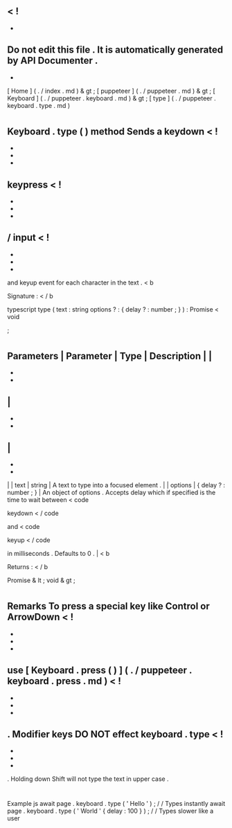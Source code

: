 <
!
-
-
Do
not
edit
this
file
.
It
is
automatically
generated
by
API
Documenter
.
-
-
>
[
Home
]
(
.
/
index
.
md
)
&
gt
;
[
puppeteer
]
(
.
/
puppeteer
.
md
)
&
gt
;
[
Keyboard
]
(
.
/
puppeteer
.
keyboard
.
md
)
&
gt
;
[
type
]
(
.
/
puppeteer
.
keyboard
.
type
.
md
)
#
#
Keyboard
.
type
(
)
method
Sends
a
keydown
<
!
-
-
-
-
>
keypress
<
!
-
-
-
-
>
/
input
<
!
-
-
-
-
>
and
keyup
event
for
each
character
in
the
text
.
<
b
>
Signature
:
<
/
b
>
typescript
type
(
text
:
string
options
?
:
{
delay
?
:
number
;
}
)
:
Promise
<
void
>
;
#
#
Parameters
|
Parameter
|
Type
|
Description
|
|
-
-
-
|
-
-
-
|
-
-
-
|
|
text
|
string
|
A
text
to
type
into
a
focused
element
.
|
|
options
|
{
delay
?
:
number
;
}
|
An
object
of
options
.
Accepts
delay
which
if
specified
is
the
time
to
wait
between
<
code
>
keydown
<
/
code
>
and
<
code
>
keyup
<
/
code
>
in
milliseconds
.
Defaults
to
0
.
|
<
b
>
Returns
:
<
/
b
>
Promise
&
lt
;
void
&
gt
;
#
#
Remarks
To
press
a
special
key
like
Control
or
ArrowDown
<
!
-
-
-
-
>
use
[
Keyboard
.
press
(
)
]
(
.
/
puppeteer
.
keyboard
.
press
.
md
)
<
!
-
-
-
-
>
.
Modifier
keys
DO
NOT
effect
keyboard
.
type
<
!
-
-
-
-
>
.
Holding
down
Shift
will
not
type
the
text
in
upper
case
.
#
#
Example
js
await
page
.
keyboard
.
type
(
'
Hello
'
)
;
/
/
Types
instantly
await
page
.
keyboard
.
type
(
'
World
'
{
delay
:
100
}
)
;
/
/
Types
slower
like
a
user
